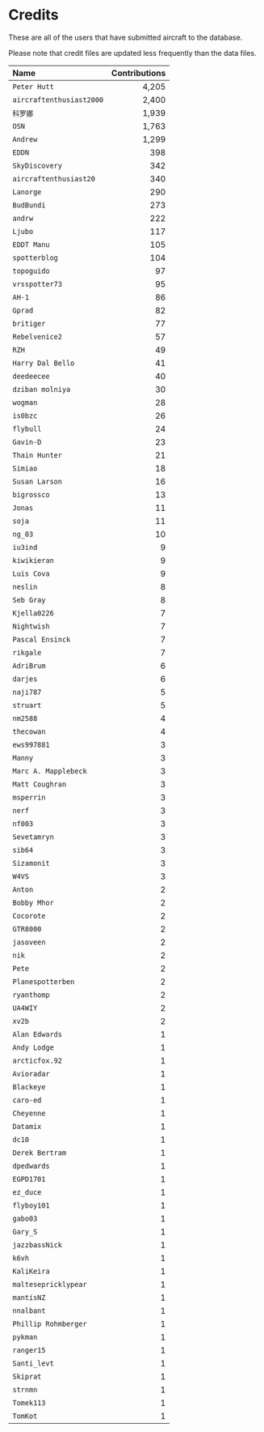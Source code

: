 ﻿# Credits

These are all of the users that have submitted aircraft to the database.

Please note that credit files are updated less frequently than the data files.

| Name                     | Contributions |
| :--                      | --: |
| `Peter Hutt`             | 4,205 |
| `aircraftenthusiast2000` | 2,400 |
| `科罗娜`                    | 1,939 |
| `OSN`                    | 1,763 |
| `Andrew`                 | 1,299 |
| `EDDN`                   | 398 |
| `SkyDiscovery`           | 342 |
| `aircraftenthusiast20`   | 340 |
| `Lanorge`                | 290 |
| `BudBundi`               | 273 |
| `andrw`                  | 222 |
| `Ljubo`                  | 117 |
| `EDDT Manu`              | 105 |
| `spotterblog`            | 104 |
| `topoguido`              | 97 |
| `vrsspotter73`           | 95 |
| `AH-1`                   | 86 |
| `Gprad`                  | 82 |
| `britiger`               | 77 |
| `Rebelvenice2`           | 57 |
| `RZH`                    | 49 |
| `Harry Dal Bello`        | 41 |
| `deedeecee`              | 40 |
| `dziban molniya`         | 30 |
| `wogman`                 | 28 |
| `is0bzc`                 | 26 |
| `flybull`                | 24 |
| `Gavin-D`                | 23 |
| `Thain Hunter`           | 21 |
| `Simiao`                 | 18 |
| `Susan Larson`           | 16 |
| `bigrossco`              | 13 |
| `Jonas`                  | 11 |
| `soja`                   | 11 |
| `ng_03`                  | 10 |
| `iu3ind`                 | 9 |
| `kiwikieran`             | 9 |
| `Luis Cova`              | 9 |
| `neslin`                 | 8 |
| `Seb Gray`               | 8 |
| `Kjella0226`             | 7 |
| `Nightwish`              | 7 |
| `Pascal Ensinck`         | 7 |
| `rikgale`                | 7 |
| `AdriBrum`               | 6 |
| `darjes`                 | 6 |
| `naji787`                | 5 |
| `struart`                | 5 |
| `nm2588`                 | 4 |
| `thecowan`               | 4 |
| `ews997881`              | 3 |
| `Manny`                  | 3 |
| `Marc A. Mapplebeck`     | 3 |
| `Matt Coughran`          | 3 |
| `msperrin`               | 3 |
| `nerf`                   | 3 |
| `nf003`                  | 3 |
| `Sevetamryn`             | 3 |
| `sib64`                  | 3 |
| `Sizamonit`              | 3 |
| `W4VS`                   | 3 |
| `Anton`                  | 2 |
| `Bobby Mhor`             | 2 |
| `Cocorote`               | 2 |
| `GTR8000`                | 2 |
| `jasoveen`               | 2 |
| `nik`                    | 2 |
| `Pete`                   | 2 |
| `Planespotterben`        | 2 |
| `ryanthomp`              | 2 |
| `UA4WIY`                 | 2 |
| `xv2b`                   | 2 |
| `Alan Edwards`           | 1 |
| `Andy Lodge`             | 1 |
| `arcticfox.92`           | 1 |
| `Avioradar`              | 1 |
| `Blackeye`               | 1 |
| `caro-ed`                | 1 |
| `Cheyenne`               | 1 |
| `Datamix`                | 1 |
| `dc10`                   | 1 |
| `Derek Bertram`          | 1 |
| `dpedwards`              | 1 |
| `EGPD1701`               | 1 |
| `ez_duce`                | 1 |
| `flyboy101`              | 1 |
| `gabo03`                 | 1 |
| `Gary_S`                 | 1 |
| `jazzbassNick`           | 1 |
| `k6vh`                   | 1 |
| `KaliKeira`              | 1 |
| `maltesepricklypear`     | 1 |
| `mantisNZ`               | 1 |
| `nnalbant`               | 1 |
| `Phillip Rohmberger`     | 1 |
| `pykman`                 | 1 |
| `ranger15`               | 1 |
| `Santi_levt`             | 1 |
| `Skiprat`                | 1 |
| `strnmn`                 | 1 |
| `Tomek113`               | 1 |
| `TomKot`                 | 1 |

